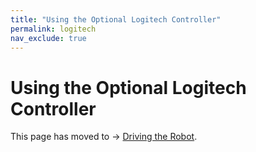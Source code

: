 ```yaml
---
title: "Using the Optional Logitech Controller"
permalink: logitech
nav_exclude: true
---
```


# Using the Optional Logitech Controller

This page has moved to -> [Driving the Robot](noetic_quick_keyboard_driving#using-the-optional-logitech-controller).